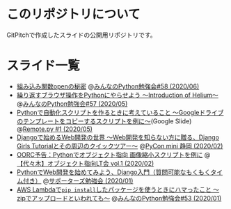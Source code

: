 # このリポジトリについて
GitPitchで作成したスライドの公開用リポジトリです。

# スライド一覧

- [組み込み関数openの秘密](https://gitpitch.com/ftnext/2020_slides/master?p=stapy_Jun_builtins_open) @[みんなのPython勉強会#58 (2020/06)](https://startpython.connpass.com/event/175451/)
- [繰り返すブラウザ操作をPythonにやらせよう 〜Introduction of Helium〜](https://gitpitch.com/ftnext/2020_slides/master?p=stapy_May_helium_auto_browser) @[みんなのPython勉強会#57 (2020/05)](https://startpython.connpass.com/event/163366/)
- [Pythonで自動化スクリプトを作るときに考えていること 〜Googleドライブのテンプレートをコピーするスクリプトを例に〜](https://docs.google.com/presentation/d/1YP03-0THNmWLdqIi_hrcgi-k7y_2G7jj5iWXf973Ew4/edit?usp=sharing)(Google Slide) @[Remote.py #1 (2020/05)](https://lapras.connpass.com/event/174515/)
- [Djangoで始めるWeb開発の世界 〜Web開発を知らない方に贈る、Django Girls Tutorialとその周辺のクイックツアー〜](https://gitpitch.com/ftnext/2020_slides/master?p=pycon_shizu_Feb_django_intro) @[PyCon mini 静岡 (2020/02)](https://shizuoka.pycon.jp/)
- [OORC予告：Pythonでオブジェクト指向 画像縮小スクリプトを例に](https://gitpitch.com/ftnext/2020_slides/master?p=rakus_Feb_python_oop) @[【代々木】オブジェクト指向LT会 vol.1 (2020/02)](https://rakus.connpass.com/event/162841/)
- [PythonでWeb開発を始めてみよう、Django入門（質問可能なもくもくタイム付き）](https://gitpitch.com/ftnext/2020_slides/master?p=spzcolab_Jan_django) @[サポーターズ勉強会 (2020/01)](https://supporterzcolab.com/event/1032/)
- [AWS Lambdaで`pip install`したパッケージを使うときにハマったこと 〜zipでアップロードといわれても〜](https://gitpitch.com/ftnext/2020_slides/master?p=stapy_Jan_AWS_lambda) @[みんなのPython勉強会#53 (2020/01)](https://startpython.connpass.com/event/150922/)

